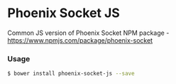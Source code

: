 # Phoenix Socket JS

Common JS version of Phoenix Socket NPM package - https://www.npmjs.com/package/phoenix-socket


### Usage

```bash
$ bower install phoenix-socket-js --save 
```

